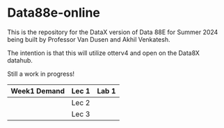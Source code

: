 # Data88e-online

This is the repository for the DataX version of Data 88E for Summer 2024 being built by Professor Van Dusen and Akhil Venkatesh.

The intention is that this will utilize otterv4 and open on the Data8X datahub.

Still a work in progress!

| Week1 Demand | Lec 1 | Lab 1 |
|--------------|-------|-------|
|              | Lec 2 |       |
|              | Lec 3 |       |

